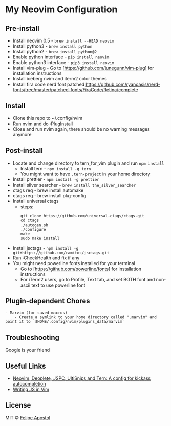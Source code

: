 # My Neovim Configuration

## Pre-install

- Install neovim 0.5 - `brew install --HEAD neovim`
- Install python3 - `brew install python`
- Install python2 - `brew install python@2`
- Enable python interface - `pip install neovim`
- Enable python3 interface - `pip3 install neovim`
- Install vim-plug - Go to [https://github.com/junegunn/vim-plug] for installation instructions
- Install iceberg nvim and iterm2 color themes
- Install fira code nerd font patched
https://github.com/ryanoasis/nerd-fonts/tree/master/patched-fonts/FiraCode/Retina/complete

## Install

- Clone this repo to ~/.config/nvim
- Run nvim and do :PlugInstall
- Close and run nvim again, there should be no warning messages anymore

## Post-install

- Locate and change directory to tern_for_vim plugin and run `npm install`
  - Install tern - `npm install -g tern`
  - You might want to have `.tern-project` in your home directory
- Install prettier - `npm install -g prettier`
- Install silver searcher - `brew install the_silver_searcher`
- ctags req - brew install automake
- ctags req - brew install pkg-config
- Install universal ctags
  - steps:
      ```
      git clone https://github.com/universal-ctags/ctags.git
      cd ctags
      ./autogen.sh 
      ./configure
      make
      sudo make install
      ```
- Install jsctags - `npm install -g git+https://github.com/ramitos/jsctags.git`
- Run :CheckHealth and fix if any
- You might need powerline fonts installed for your terminal
  - Go to [https://github.com/powerline/fonts] for installation instructions
  - For iTerm2 users, go to Profile, Text tab, and set BOTH font and non-ascii text to use powerline font

## Plugin-dependent Chores
    - Marvim (for saved macros)
        - Create a symlink to your home directory called ".marvim" and point it to `$HOME/.config/nvim/plugins_data/marvim`

## Troubleshooting

Google is your friend

## Useful Links

- [Neovim, Deoplete, JSPC, UltiSnips and Tern: A config for kickass autocompletion](https://www.gregjs.com/vim/2016/neovim-deoplete-jspc-ultisnips-and-tern-a-config-for-kickass-autocompletion/)
- [Writing JS in Vim](https://medium.com/@alexlafroscia/writing-js-in-vim-4c971a95fd49)

## License

MIT © [Felipe Apostol](https://github.com/flipjs)

